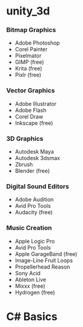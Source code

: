 # unity_3d

### Bitmap Graphics

- Adobe Photoshop
- Corel Painter
- Pixelmator
- GIMP (free)
- Krita (free)
- Pixlr (free)

### Vector Graphics

- Adobe Illustrator
- Adobe Flash
- Corel Draw
- Inkscape (free)

### 3D Graphics

- Autodesk Maya
- Autodesk 3dsmax
- Zbrush
- Blender (free)

### Digital Sound Editors

- Adobe Audition
- Avid Pro Tools
- Audacity (free)

### Music Creation

- Apple Logic Pro
- Avid Pro Tools
- Apple GarageBand (free)
- Image-Line Fruit Loops
- Propellerhead Reason
- Sony Acid
- Ableton Live
- Mixxx (free)
- Hydrogen (free)

# C# Basics

